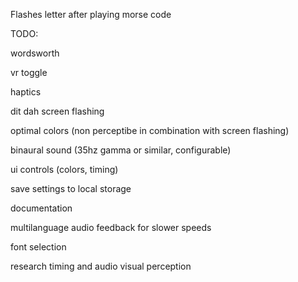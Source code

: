 Flashes letter after playing morse code

TODO:

wordsworth

vr toggle

haptics

dit dah screen flashing

optimal colors (non perceptibe in combination with screen flashing)

binaural sound (35hz gamma or similar, configurable)

ui controls (colors, timing)

save settings to local storage

documentation

multilanguage audio feedback for slower speeds

font selection

research timing and audio visual perception

